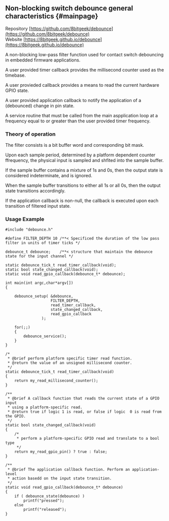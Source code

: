 ## Non-blocking switch debounce general characteristics {#mainpage}

Repository [https://github.com/8bitgeek/debounce](https://github.com/8bitgeek/debounce)   
Website [https://8bitgeek.github.io/debounce](https://8bitgeek.github.io/debounce)   

A non-blocking low-pass filter function used for contact switch debouncing in embedded firmware applications.

A user provided timer callback provides the millisecond counter used as the timebase.

A user provieded callback provides a means to read the current hardware GPIO state.

A user provided application callback to notify the application of a (debounced) change in pin state.

A service routine that must be called from the main aspplication loop at a frequency equal to or greater than the user provided timer frequency.

### Theory of operation

The filter consists is a bit buffer word and corresponding bit mask.

Upon each sample period, determined by a platform dependent counter ffrequency, the physical input is sampled and shfited into the sample buffer.

If the sample buffer contains a mixture of 1s and 0s, then the output state is considered indeterminate, and is ignored.

When the sample buffer transitions to either all 1s or all 0s, then the output state transitions accordingly.

If the application callback is non-null, the callback is executed upon each transition of filtered input state.

### Usage Example

~~~~
#include "debounce.h"

#define FILTER_DEPTH 10 /**< Specificed the duration of the low pass filter in units of timer ticks */

debounce_t debounce;    /**< structure that maintain the debounce state for the input channel */

static debounce_tick_t read_timer_callback(void);
static bool state_changed_callback(void);
static void read_gpio_callback(debounce_t* debounce);

int main(int argc,char*argv[])
{

    debounce_setup( &debounce,
                    FILTER_DEPTH,
                    read_timer_callback,
                    state_changed_callback,
                    read_gpio_callback
                );

    for(;;)
    {
        debounce_service();
    }
}

/* 
 * @brief perform platform specific timer read function.
 * @return the value of an unsigned millisecond counter.
 */
static debounce_tick_t read_timer_callback(void)
{
    return my_read_millisecond_counter();
}

/**
 * @brief A callback function that reads the current state of a GPIO input
 * using a platform-specific read.
 * @return true if logic 1 is read, or false if logic  0 is read from the GPIO.
 */
static bool state_changed_callback(void)
{
    /* 
     * perform a platform-specific GPIO read and translate to a bool type 
     */
    return my_read_gpio_pin() ? true : false;
}

/**
 * @brief The application callback function. Perform an application-level
 * action basedd on the input state transition.
 */ 
static void read_gpio_callback(debounce_t* debounce)
{
    if ( debounce_state(debounce) )
        printf("pressed");
    else
        printf("released");
}

~~~~